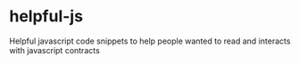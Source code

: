 # helpful-js
Helpful javascript code snippets to help people wanted to read and interacts with javascript contracts
